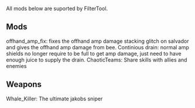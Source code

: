 All mods below are suported by FilterTool.

## Mods
offhand_amp_fix: fixes the offhand amp damage stacking glitch on salvador and gives the offhand amp damage from bee.
Continious drain: normal amp shields no longer require to be full to get amp damage, just need to have enough juice to supply the drain.
ChaoticTeams: Share skills with allies and enemies

## Weapons
Whale_Killer: The ultimate jakobs sniper
